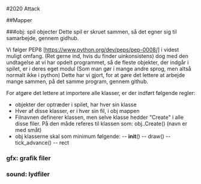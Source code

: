#2020 Attack

##Mapper

###obj: spil objecter
Dette spil er skruet sammen, så det egner sig til samarbejde, gennem gidhub.

Vi følger PEP8 [https://www.python.org/dev/peps/pep-0008/] i videst muligt omfang. (Ret gerne ind, hvis du finder uinkonsistens) dog med den undtagelse at vi har opdelt programmet, så de fleste objekter, der indgår i spilet, er i deres eget modul (Som man gør i mange andre sprog, men altså normalt ikke i python) 
Dette har vi gjort, for at gøre det lettere at arbejde mange sammen, på det samme program, gennem github.

For atgøre det lettere at importere alle klasser, er der indført følgende regler:
- objekter der optræder i spilet, har hver sin klasse
- Hver af disse klasser, er i hver sin fil, i obj mappen
- Filnavnen definerer klassen, men selve klasse hedder "Create" i alle disse filer. På den måde referes til klassen som: obj.<navn>.Create(<parametre>) (navn er med småt)
- obj klasserne skal som minimum følgende:
-- __init__()
-- draw()
-- tick_advance()
-- rect

### gfx: grafik filer

### sound: lydfiler



